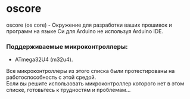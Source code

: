 # oscore
oscore (os core) - Окружение для разработки ваших прошивок и программ на языке Си для Arduino не используя Arduino IDE.

### Поддерживаемые микроконтроллеры:
- ATmega32U4 (m32u4).

Все микроконтроллеры из этого списка были протестированы на работоспособность с этой средой.</br>
Если вы решите использовать микроконтроллер которого нет в этом списке, готовьтесь к трудностям и проблемам...
